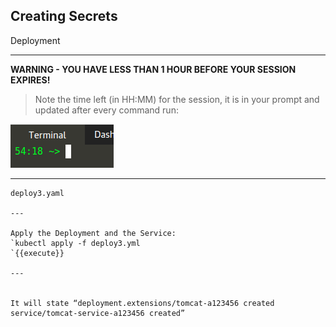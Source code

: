 ## Creating Secrets 
 Deployment

---

**WARNING - YOU HAVE LESS THAN 1 HOUR BEFORE YOUR SESSION EXPIRES!**

>Note the time left (in HH:MM) for the session, it is in your prompt and updated after every command run:

![Terminal Time Remaining](./assets/term-expire.png)

---

```Insert the Secrets as environment variables into the Pod in the Tomcat Deployment and save it as deploy3.yaml or deploy3.yml:
deploy3.yaml

---

Apply the Deployment and the Service:
`kubectl apply -f deploy3.yml
`{{execute}}

---


It will state “deployment.extensions/tomcat-a123456 created 
service/tomcat-service-a123456 created”

